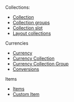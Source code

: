 Collections:
- [Collection](Collections/Collection.md)
- [Collection groups](Collections/CollectionGroup.md)
- [Collection slot](Collections/CollectionSlot.md)
- [Layout collections](Collections/LayoutCollection.md)

Currencies
- [Currency](Currencies/Currency.md)
- [Currency Collection](Currencies/CurrencyCollection.md)
- [Currency Collection Group](Currencies/CurrencyCollectionGroup.md)
- [Conversions](Currencies/Conversions.md)

Items
- [Items](Items/Items.md)
- [Custom Item](Items/CustomItem.md)
